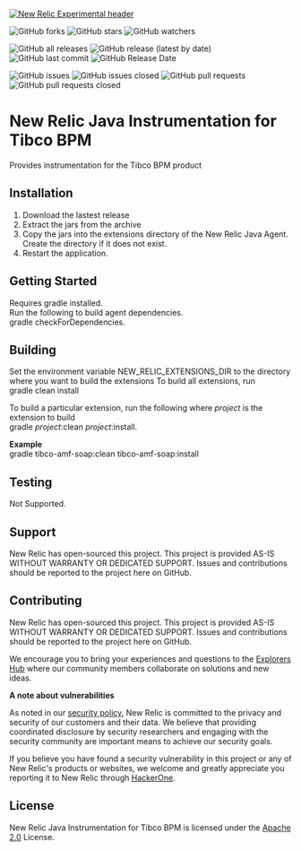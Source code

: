 [![New Relic Experimental header](https://github.com/newrelic/opensource-website/raw/main/src/images/categories/Experimental.png)](https://opensource.newrelic.com/oss-category/#new-relic-experimental)


![GitHub forks](https://img.shields.io/github/forks/newrelic-experimental/newrelic-java-tibco-bpm?style=social)
![GitHub stars](https://img.shields.io/github/stars/newrelic-experimental/newrelic-java-tibco-bpm?style=social)
![GitHub watchers](https://img.shields.io/github/watchers/newrelic-experimental/newrelic-java-tibco-bpm?style=social)

![GitHub all releases](https://img.shields.io/github/downloads/newrelic-experimental/newrelic-java-tibco-bpm/total)
![GitHub release (latest by date)](https://img.shields.io/github/v/release/newrelic-experimental/newrelic-java-tibco-bpm)
![GitHub last commit](https://img.shields.io/github/last-commit/newrelic-experimental/newrelic-java-tibco-bpm)
![GitHub Release Date](https://img.shields.io/github/release-date/newrelic-experimental/newrelic-java-tibco-bpm)


![GitHub issues](https://img.shields.io/github/issues/newrelic-experimental/newrelic-java-tibco-bpm)
![GitHub issues closed](https://img.shields.io/github/issues-closed/newrelic-experimental/newrelic-java-tibco-bpm)
![GitHub pull requests](https://img.shields.io/github/issues-pr/newrelic-experimental/newrelic-java-tibco-bpm)
![GitHub pull requests closed](https://img.shields.io/github/issues-pr-closed/newrelic-experimental/newrelic-java-tibco-bpm)


# New Relic Java Instrumentation for Tibco BPM

Provides instrumentation for the Tibco BPM product

## Installation

1. Download the lastest release
2. Extract the jars from the archive
3. Copy the jars into the extensions directory of the New Relic Java Agent.  Create the directory if it does not exist.
4. Restart the application.  


## Getting Started
Requires gradle installed.   
Run the following to build agent dependencies.  
gradle checkForDependencies.  

## Building

Set the environment variable NEW_RELIC_EXTENSIONS_DIR to the directory where you want to build the extensions
To build all extensions, run  
gradle clean install  

To build a particular extension, run the following where *project* is the extension to build   
gradle *project*:clean *project*:install.  

**Example**  
gradle tibco-amf-soap:clean tibco-amf-soap:install  

## Testing


Not Supported.  

## Support

New Relic has open-sourced this project. This project is provided AS-IS WITHOUT WARRANTY OR DEDICATED SUPPORT. Issues and contributions should be reported to the project here on GitHub.

## Contributing
New Relic has open-sourced this project. This project is provided AS-IS WITHOUT WARRANTY OR DEDICATED SUPPORT. Issues and contributions should be reported to the project here on GitHub.

We encourage you to bring your experiences and questions to the [Explorers Hub](https://discuss.newrelic.com) where our community members collaborate on solutions and new ideas.

**A note about vulnerabilities**

As noted in our [security policy](../../security/policy), New Relic is committed to the privacy and security of our customers and their data. We believe that providing coordinated disclosure by security researchers and engaging with the security community are important means to achieve our security goals.

If you believe you have found a security vulnerability in this project or any of New Relic's products or websites, we welcome and greatly appreciate you reporting it to New Relic through [HackerOne](https://hackerone.com/newrelic).   

## License
New Relic Java Instrumentation for Tibco BPM is licensed under the [Apache 2.0](http://apache.org/licenses/LICENSE-2.0.txt) License.

